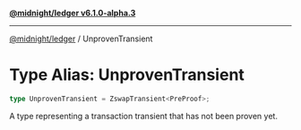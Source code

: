 [**@midnight/ledger v6.1.0-alpha.3**](../README.md)

---

[@midnight/ledger](../globals.md) / UnprovenTransient

# Type Alias: UnprovenTransient

```ts
type UnprovenTransient = ZswapTransient<PreProof>;
```

A type representing a transaction transient that has not been proven yet.
